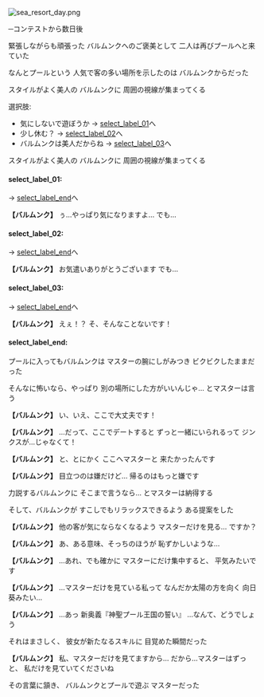 
![sea_resort_day.png](../images/backgrounds/sea_resort_day.png)

─コンテストから数日後

緊張しながらも頑張った
バルムンクへのご褒美として
二人は再びプールへと来ていた

なんとプールという
人気で客の多い場所を示したのは
バルムンクからだった

スタイルがよく美人の
バルムンクに
周囲の視線が集まってくる

選択肢:
- 気にしないで遊ぼうか → [select_label_01](#select_label_01)へ
- 少し休む？ → [select_label_02](#select_label_02)へ
- バルムンクは美人だからね → [select_label_03](#select_label_03)へ

スタイルがよく美人の
バルムンクに
周囲の視線が集まってくる

#### select_label_01:
 → [select_label_end](#select_label_end)へ

**【バルムンク】**
ぅ…やっぱり気になりますよ…
でも…

#### select_label_02:
 → [select_label_end](#select_label_end)へ

**【バルムンク】**
お気遣いありがとうございます
でも…

#### select_label_03:
 → [select_label_end](#select_label_end)へ

**【バルムンク】**
えぇ！？
そ、そんなことないです！

#### select_label_end:

プールに入ってもバルムンクは
マスターの腕にしがみつき
ビクビクしたままだった

そんなに怖いなら、やっぱり
別の場所にした方がいいんじゃ…
とマスターは言う

**【バルムンク】**
い、いえ、ここで大丈夫です！

**【バルムンク】**
…だって、ここでデートすると
ずっと一緒にいられるって
ジンクスが…じゃなくて！

**【バルムンク】**
と、とにかく
ここへマスターと
来たかったんです

**【バルムンク】**
目立つのは嫌だけど…
帰るのはもっと嫌です

力説するバルムンクに
そこまで言うなら…
とマスターは納得する

そして、バルムンクが
すこしでもリラックスできるよう
ある提案をした

**【バルムンク】**
他の客が気にならなくなるよう
マスターだけを見る…
ですか？

**【バルムンク】**
あ、ある意味、そっちのほうが
恥ずかしいような…

**【バルムンク】**
…あれ、でも確かに
マスターにだけ集中すると、
平気みたいです

**【バルムンク】**
…マスターだけを見ている私って
なんだか太陽の方を向く
向日葵みたい…

**【バルムンク】**
…あっ
新奥義『神聖プール王国の誓い』
…なんて、どうでしょう

それはまさしく、
彼女が新たなるスキルに
目覚めた瞬間だった

**【バルムンク】**
私、マスターだけを見てますから…
だから…マスターはずっと、
私だけを見ていてくださいね

その言葉に頷き、
バルムンクとプールで遊ぶ
マスターだった

